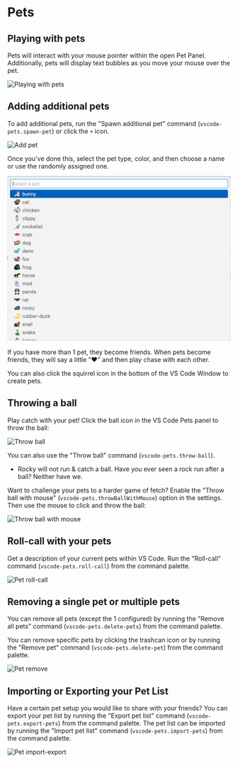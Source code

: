 # Pets

## Playing with pets

Pets will interact with your mouse pointer within the open Pet Panel. Additionally, pets will display text bubbles as you move your mouse over the pet.

![Playing with pets](source/_static/screenshot-3.gif)

## Adding additional pets

To add additional pets, run the "Spawn additional pet" command (`vscode-pets.spawn-pet`) or click the `+` icon.

![Add pet](source/_static/add-pet.png)

Once you've done this, select the pet type, color, and then choose a name or use the randomly assigned one.

![Pet select](source/_static/pet-select.png)

If you have more than 1 pet, they become friends. When pets become friends, they will say a little "❤️" and then play chase with each other.

You can also click the squirrel icon in the bottom of the VS Code Window to create pets.

## Throwing a ball

Play catch with your pet! Click the ball icon in the VS Code Pets panel to throw the ball:

![Throw ball](source/_static/throw-ball.gif)

You can also use the "Throw ball" command (`vscode-pets.throw-ball`).

* Rocky will not run & catch a ball. Have you ever seen a rock run after a ball? Neither have we.

Want to challenge your pets to a harder game of fetch? Enable the "Throw ball with mouse" (`vscode-pets.throwBallWithMouse`) option in the settings.
Then use the mouse to click and throw the ball:

![Throw ball with mouse](source/_static/throw-ball-with-mouse.gif)

## Roll-call with your pets

Get a description of your current pets within VS Code. Run the "Roll-call" command (`vscode-pets.roll-call`) from the command palette.

![Pet roll-call](source/_static/pet-roll-call.png)

## Removing a single pet or multiple pets

You can remove all pets (except the 1 configured) by running the "Remove all pets" command (`vscode-pets.delete-pets`) from the command palette.

You can remove specific pets by clicking the trashcan icon or by running the "Remove pet" command (`vscode-pets.delete-pet`) from the command palette.

![Pet remove](source/_static/pet-remove.png)

## Importing or Exporting your Pet List

Have a certain pet setup you would like to share with your friends?
You can export your pet list by running the "Export pet list" command (`vscode-pets.export-pets`) from the command palette.
The pet list can be imported by running the "Import pet list" command (`vscode-pets.import-pets`) from the command palette.

![Pet import-export](source/_static/pet-import-export.gif)
